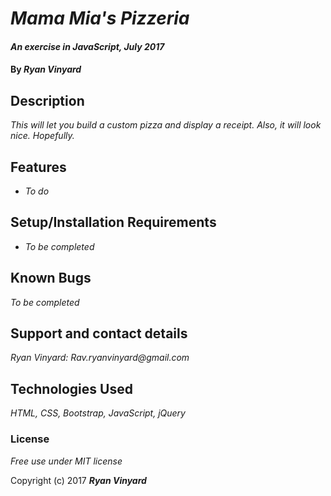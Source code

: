 # _Mama Mia's Pizzeria_

#### _An exercise in JavaScript, July 2017_

#### By _**Ryan Vinyard**_

## Description

_This will let you build a custom pizza and display a receipt. Also, it will look nice. Hopefully._

## Features

* _To do_

## Setup/Installation Requirements

* _To be completed_

## Known Bugs

_To be completed_

## Support and contact details

_Ryan Vinyard: Rav.ryanvinyard@gmail.com_

## Technologies Used

_HTML, CSS, Bootstrap, JavaScript, jQuery_

### License

*Free use under MIT license*

Copyright (c) 2017 **_Ryan Vinyard_**
